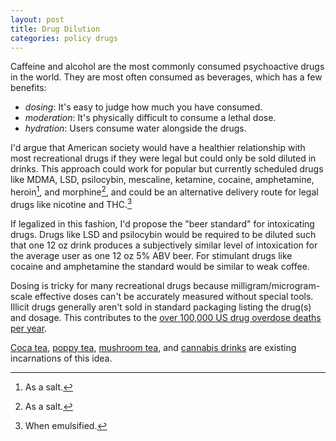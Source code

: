 ```yaml
---
layout: post
title: Drug Dilution
categories: policy drugs
---
```

Caffeine and alcohol are the most commonly consumed psychoactive drugs in the world. They are most often consumed as beverages, which has a few benefits:
- *dosing*: It's easy to judge how much you have consumed.
- *moderation*: It's physically difficult to consume a lethal dose.
- *hydration*: Users consume water alongside the drugs.

I'd argue that American society would have a healthier relationship with most recreational drugs if they were legal but could only be sold diluted in drinks. This approach could work for popular but currently scheduled drugs like MDMA, LSD, psilocybin, mescaline, ketamine, cocaine, amphetamine, heroin[^1], and morphine[^1], and could be an alternative delivery route for legal drugs like nicotine and THC.[^2]

If legalized in this fashion, I'd propose the "beer standard" for intoxicating drugs. Drugs like LSD and psilocybin would be required to be diluted such that one 12 oz drink produces a subjectively similar level of intoxication for the average user as one 12 oz 5% ABV beer. For stimulant drugs like cocaine and amphetamine the standard would be similar to weak coffee.

Dosing is tricky for many recreational drugs because milligram/microgram-scale effective doses can't be accurately measured without special tools. Illicit drugs generally aren't sold in standard packaging listing the drug(s) and dosage. This contributes to the [over 100,000 US drug overdose deaths per year](https://nida.nih.gov/research-topics/trends-statistics/overdose-death-rates).

[Coca tea](https://en.wikipedia.org/wiki/Coca_tea), [poppy tea](https://en.wikipedia.org/wiki/Poppy_tea), [mushroom tea](https://en.wikipedia.org/wiki/Mushroom_tea), and [cannabis drinks](https://en.wikipedia.org/wiki/Cannabis_edible#Drink) are existing incarnations of this idea.

[^1]: As a salt.
[^2]: When emulsified.
